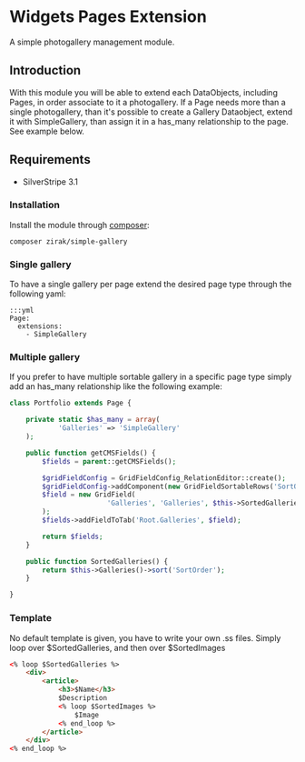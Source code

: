 # Widgets Pages Extension

A simple photogallery management module.

## Introduction

With this module you will be able to extend each DataObjects, including Pages, in order associate to it a photogallery. If a Page needs more
than a single photogallery, than it's possible to create a Gallery Dataobject, extend it with SimpleGallery, than assign it in a has_many relationship
to the page. See example below.

## Requirements

 * SilverStripe 3.1

### Installation

Install the module through [composer](http://getcomposer.org):

	composer zirak/simple-gallery

### Single gallery

To have a single gallery per page extend the desired page type through the following yaml:

	:::yml
	Page:
	  extensions:
	    - SimpleGallery

### Multiple gallery

If you prefer to have multiple sortable gallery in a specific page type simply add an has_many relationship
like the following example:

```php
class Portfolio extends Page {

	private static $has_many = array(
			'Galleries' => 'SimpleGallery'
	);

	public function getCMSFields() {
		$fields = parent::getCMSFields();

		$gridFieldConfig = GridFieldConfig_RelationEditor::create();
		$gridFieldConfig->addComponent(new GridFieldSortableRows('SortOrder'));
		$field = new GridField(
						'Galleries', 'Galleries', $this->SortedGalleries(), $gridFieldConfig
		);
		$fields->addFieldToTab('Root.Galleries', $field);

		return $fields;
	}

	public function SortedGalleries() {
		return $this->Galleries()->sort('SortOrder');
	}

}
```

### Template

No default template is given, you have to write your own .ss files. Simply loop over $SortedGalleries, and then over $SortedImages

```HTML
<% loop $SortedGalleries %>
	<div>
		<article>
			<h3>$Name</h3>
			$Description
			<% loop $SortedImages %>
				$Image
			<% end_loop %>
		</article>
	</div>
<% end_loop %>
```